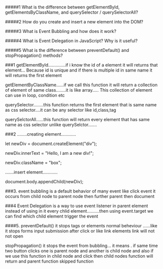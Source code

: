 
#####1 What is the difference between getElementById, getElementsByClassName, and querySelector / querySelectorAll?


#####2 How do you create and insert a new element into the DOM?


#####3 What is Event Bubbling and how does it work?


#####4 What is Event Delegation in JavaScript? Why is it useful?


#####5 What is the difference between preventDefault() and stopPropagation() methods?

###1 
getElementById..............if i know the id of a element it will returns that element... Because id is unique and if there is multiple id in same name it will returns the first element

getElementByClassName......if we call this function it will return a collection of element of same class........it is like array..... This collection of element can use in loop, condition etc


querySelector........this function returns the first element that is same name as css selector....it can be any selector like id,class,tag


querySelctorAll......this function will return  every element that has same name as css selector unlike querySelctor.......






###2
........creating element............

 let newDiv = document.createElement("div");
 
newDiv.innerText = "Hello, I am a new div!";

newDiv.className = "box";

.......insert element............ 

document.body.appendChild(newDiv);





###3.
event bubbling is a default behavior of many event like click event it occurs from child node to parent node then further parent then document





###4
Event Delegation is a way to use event listener in parent element instead of using in it every chlid element..........then using event.target we can find which child element trigger the event








####5. 
preventDefault() 
it stops tags or elements normal beheviour ......like it stops forms input submission after click or like link elements link will not not open






stopPropagation() 
 it stops the event from bubbling... it means .  if same time two button clicks one is parent node and another is child node and also if we use this function in child node and click then child nodes function will return and parent function skipped function
